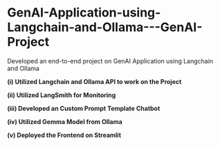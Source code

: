 # GenAI-Application-using-Langchain-and-Ollama---GenAI-Project
Developed an end-to-end project on GenAI Application using Langchain and Ollama

**(i) Utilized Langchain and Ollama API to work on the Project**

**(ii) Utilized LangSmith for Monitoring**

**(iii) Developed an Custom Prompt Template Chatbot**

**(iv) Utilized Gemma Model from Ollama**

**(v) Deployed the Frontend on Streamlit**
